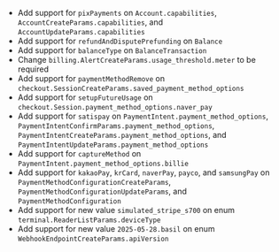 * Add support for `pixPayments` on `Account.capabilities`, `AccountCreateParams.capabilities`, and `AccountUpdateParams.capabilities`
* Add support for `refundAndDisputePrefunding` on `Balance`
* Add support for `balanceType` on `BalanceTransaction`
* Change `billing.AlertCreateParams.usage_threshold.meter` to be required
* Add support for `paymentMethodRemove` on `checkout.SessionCreateParams.saved_payment_method_options`
* Add support for `setupFutureUsage` on `checkout.Session.payment_method_options.naver_pay`
* Add support for `satispay` on `PaymentIntent.payment_method_options`, `PaymentIntentConfirmParams.payment_method_options`, `PaymentIntentCreateParams.payment_method_options`, and `PaymentIntentUpdateParams.payment_method_options`
* Add support for `captureMethod` on `PaymentIntent.payment_method_options.billie`
* Add support for `kakaoPay`, `krCard`, `naverPay`, `payco`, and `samsungPay` on `PaymentMethodConfigurationCreateParams`, `PaymentMethodConfigurationUpdateParams`, and `PaymentMethodConfiguration`
* Add support for new value `simulated_stripe_s700` on enum `terminal.ReaderListParams.deviceType`
* Add support for new value `2025-05-28.basil` on enum `WebhookEndpointCreateParams.apiVersion`